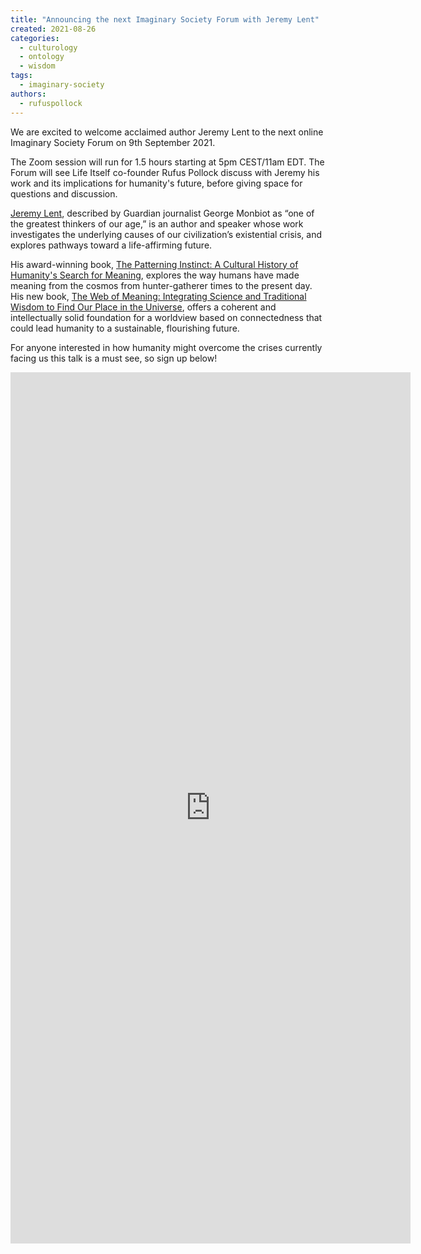 ```yaml
---
title: "Announcing the next Imaginary Society Forum with Jeremy Lent"
created: 2021-08-26
categories: 
  - culturology
  - ontology
  - wisdom
tags: 
  - imaginary-society
authors: 
  - rufuspollock
---
```


We are excited to welcome acclaimed author Jeremy Lent to the next online Imaginary Society Forum on 9th September 2021.

The Zoom session will run for 1.5 hours starting at 5pm CEST/11am EDT. The Forum will see Life Itself co-founder Rufus Pollock discuss with Jeremy his work and its implications for humanity's future, before giving space for questions and discussion.

[Jeremy Lent](https://www.jeremylent.com/), described by Guardian journalist George Monbiot as “one of the greatest thinkers of our age,” is an author and speaker whose work investigates the underlying causes of our civilization’s existential crisis, and explores pathways toward a life-affirming future.

His award-winning book, [The Patterning Instinct: A Cultural History of Humanity's Search for Meaning](https://www.jeremylent.com/the-patterning-instinct.html), explores the way humans have made meaning from the cosmos from hunter-gatherer times to the present day. His new book, [The Web of Meaning: Integrating Science and Traditional Wisdom to Find Our Place in the Universe](https://www.jeremylent.com/the-web-of-meaning.html), offers a coherent and intellectually solid foundation for a worldview based on connectedness that could lead humanity to a sustainable, flourishing future.

For anyone interested in how humanity might overcome the crises currently facing us this talk is a must see, so sign up below!

<iframe src="https://docs.google.com/forms/d/e/1FAIpQLSdfGUBtHCRlukHW4R5_H7RRReYe0zs6tNB9qYYvqQQzQ4Tskg/viewform?embedded=true" width="640" height="1394" frameborder="0" marginheight="0" marginwidth="0">Loading…</iframe>
